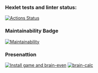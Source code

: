 ### Hexlet tests and linter status:
[![Actions Status](https://github.com/skaym00t/python-project-49/actions/workflows/hexlet-check.yml/badge.svg)](https://github.com/skaym00t/python-project-49/actions)
### Maintainability Badge
[![Maintainability](https://api.codeclimate.com/v1/badges/3899b606838fb62ebede/maintainability)](https://codeclimate.com/github/skaym00t/python-project-49/maintainability)
### Presenattion
[![Install game and brain-even](https://asciinema.org/a/hz1kyfrdZ6ecGbnAbEv8ijRvZ.svg)](https://asciinema.org/a/hz1kyfrdZ6ecGbnAbEv8ijRvZ)
[![brain-calc](https://asciinema.org/a/bCbJYxmFExBpzoSJ1cqd4ZHPZ.svg)](https://asciinema.org/a/bCbJYxmFExBpzoSJ1cqd4ZHPZ)